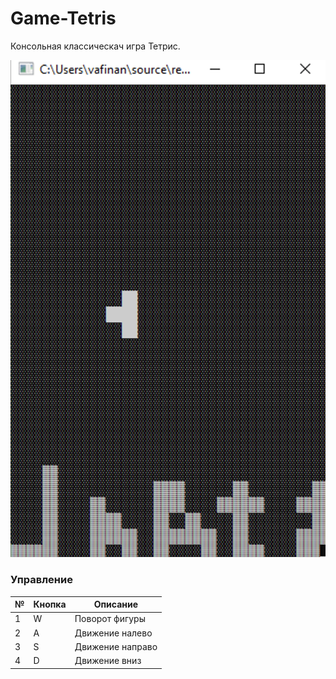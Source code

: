 # Game-Tetris

Консольная классическач игра Тетрис.

![Screenshot the Game](https://github.com/AynurVafin/Game-Tetris/blob/main/resources/%D0%A1%D0%BD%D0%B8%D0%BC%D0%BE%D0%BA%20%D1%8D%D0%BA%D1%80%D0%B0%D0%BD%D0%B0%202024-03-28%20%D0%B2%2023.20.25.png)

### Управление

| № | Кнопка | Описание |
| ------ | ------ | ------ |
| 1 | W | Поворот фигуры |
| 2 | A | Движение налево  |
| 3 | S | Движение направо |
| 4 | D | Движение вниз |
